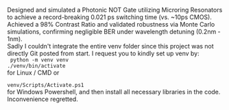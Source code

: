 Designed and simulated a Photonic NOT Gate utilizing Microring Resonators to achieve a record-breaking 0.021 ps switching time (vs. ~10ps CMOS). Achieved a 98% Contrast Ratio and validated robustness via Monte Carlo simulations, confirming negligible BER under wavelength detuning (0.2nm - 1nm).
<br>
Sadly I couldn't integrate the entire venv folder since this project was not directly Git posted from start. I request you to kindly set up venv by:<br>
<code>
  python -m venv venv
  ./venv/bin/activate
</code>
<br>
for Linux / CMD or <br>
<code>
  venv/Scripts/Activate.ps1
</code> <br>
for Windows Powershell, and then install all necessary libraries in the code. Inconvenience regretted.
